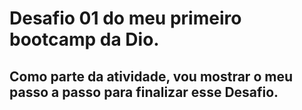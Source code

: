 # Desafio 01 do meu primeiro bootcamp da Dio.
## Como parte da atividade, vou mostrar o meu passo a passo para finalizar esse Desafio.
